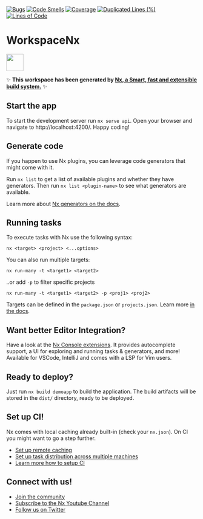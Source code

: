 [![Bugs](http://localhost:9000/api/project_badges/measure?project=workspace-nx&metric=bugs&token=sqb_638522e0bc6cfa9b6805fdd9b10a57bbaef7a129)](http://localhost:9000/dashboard?id=workspace-nx) [![Code Smells](http://localhost:9000/api/project_badges/measure?project=workspace-nx&metric=code_smells&token=sqb_638522e0bc6cfa9b6805fdd9b10a57bbaef7a129)](http://localhost:9000/dashboard?id=workspace-nx) [![Coverage](http://localhost:9000/api/project_badges/measure?project=workspace-nx&metric=coverage&token=sqb_638522e0bc6cfa9b6805fdd9b10a57bbaef7a129)](http://localhost:9000/dashboard?id=workspace-nx) [![Duplicated Lines (%)](http://localhost:9000/api/project_badges/measure?project=workspace-nx&metric=duplicated_lines_density&token=sqb_638522e0bc6cfa9b6805fdd9b10a57bbaef7a129)](http://localhost:9000/dashboard?id=workspace-nx) [![Lines of Code](http://localhost:9000/api/project_badges/measure?project=workspace-nx&metric=ncloc&token=sqb_638522e0bc6cfa9b6805fdd9b10a57bbaef7a129)](http://localhost:9000/dashboard?id=workspace-nx)

# WorkspaceNx

<a alt="Nx logo" href="https://nx.dev" target="_blank" rel="noreferrer"><img src="https://raw.githubusercontent.com/nrwl/nx/master/images/nx-logo.png" width="45"></a>

✨ **This workspace has been generated by [Nx, a Smart, fast and extensible build system.](https://nx.dev)** ✨


## Start the app

To start the development server run `nx serve api`. Open your browser and navigate to http://localhost:4200/. Happy coding!


## Generate code

If you happen to use Nx plugins, you can leverage code generators that might come with it.

Run `nx list` to get a list of available plugins and whether they have generators. Then run `nx list <plugin-name>` to see what generators are available.

Learn more about [Nx generators on the docs](https://nx.dev/plugin-features/use-code-generators).

## Running tasks

To execute tasks with Nx use the following syntax:

```
nx <target> <project> <...options>
```

You can also run multiple targets:

```
nx run-many -t <target1> <target2>
```

..or add `-p` to filter specific projects

```
nx run-many -t <target1> <target2> -p <proj1> <proj2>
```

Targets can be defined in the `package.json` or `projects.json`. Learn more [in the docs](https://nx.dev/core-features/run-tasks).

## Want better Editor Integration?

Have a look at the [Nx Console extensions](https://nx.dev/nx-console). It provides autocomplete support, a UI for exploring and running tasks & generators, and more! Available for VSCode, IntelliJ and comes with a LSP for Vim users.

## Ready to deploy?

Just run `nx build demoapp` to build the application. The build artifacts will be stored in the `dist/` directory, ready to be deployed.

## Set up CI!

Nx comes with local caching already built-in (check your `nx.json`). On CI you might want to go a step further.

- [Set up remote caching](https://nx.dev/core-features/share-your-cache)
- [Set up task distribution across multiple machines](https://nx.dev/core-features/distribute-task-execution)
- [Learn more how to setup CI](https://nx.dev/recipes/ci)

## Connect with us!

- [Join the community](https://nx.dev/community)
- [Subscribe to the Nx Youtube Channel](https://www.youtube.com/@nxdevtools)
- [Follow us on Twitter](https://twitter.com/nxdevtools)

